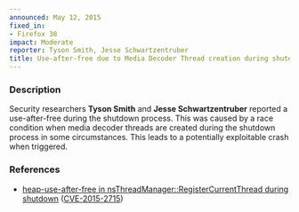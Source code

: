 ```yaml
---
announced: May 12, 2015
fixed_in:
- Firefox 38
impact: Moderate
reporter: Tyson Smith, Jesse Schwartzentruber
title: Use-after-free due to Media Decoder Thread creation during shutdown
---
```


<h3>Description</h3>

<p>Security researchers <strong>Tyson Smith</strong> and <strong>Jesse Schwartzentruber</strong> reported a use-after-free
during the shutdown process. This was caused by a race condition when media
decoder threads are created during the shutdown process in some circumstances.
This leads to a potentially exploitable crash when triggered.
</p>

<h3>References</h3>

<ul>
  <li><a href="https://bugzilla.mozilla.org/show_bug.cgi?id=988698">
       heap-use-after-free in nsThreadManager::RegisterCurrentThread during
shutdown</a>
(<a href="http://cve.mitre.org/cgi-bin/cvename.cgi?name=CVE-2015-2715"
class="ex-ref">CVE-2015-2715</a>)</li>
</ul>



